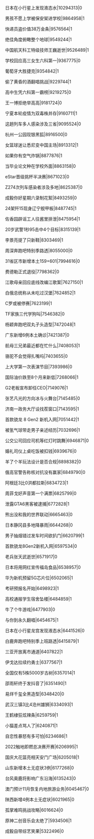 日本在小行星上发现液态水|10294313|0

男孩不愿上学被保安架进学校|9864958|1

快递员盗价值38万金条|9576564|1

绝佳角度俯瞰整个地球|9549244|1

中国航天科工特级技师王巍逝世|9526489|1

学校回应高三女生六科第一|9367775|0

葡萄牙大胜捷克|9354842|1

偷了黄昏的酒翻唱挑战|9229744|1

高中生凭六科第一霸榜|9219275|0

王一博拒绝举高高|9181724|0

宁夏本轮疫情为双毒株并存|9160711|1

这趟列车多人感染涉及三省|9095524|0

杭州一公园现银黑狐|8916500|0

女篮球迷让悉尼变中国主场|8913312|1

如果你有空气炸锅|8877876|1

当毕业论文种在学校外面|8863158|0

eStar晋级挑杯半决赛|8671023|0

Z274次列车感染者涉及多地|8625387|0

成毅你好星期六录制花絮|8493259|0

24架歼15现身辽宁舰甲板|8487745|1

佐香园辟谣工人往酱里排泄|8475954|1

20岁武警1秒95击中4个目标|8315139|1

李景亮提了只新鞋|8303469|1

周深奔跑吧特别季路透|8055000|0

31省区市新增本土159+601|7994616|0

费德勒正式退役|7798362|0

江歌母亲回应底线改编江歌案|7627150|1

白俄总统称从未吃过汉堡|7624852|1

C罗或被停赛|7623199|1

TF家族三代学狗叫|7546382|0

杨颖奔跑吧双丸子头造型|7472048|1

广东新增6例本土确诊|7421387|0

航母三兄弟最近都在忙什么|7408053|1

骆驼不会觉得扎嘴吗|7403655|0

上大学第一次表演节目|7393986|0

国际油价跌至8个月来新低|7268066|1

G2老板宣布卸任CEO|7149076|1

张艺凡光的方向冰与火舞台|7145485|0

济南一政务大厅设找茬窗口|7143595|1

首款骁龙 8 Gen2 新机入网|7051442|1

被氢气球带走男子亲述经历|7032696|1

公交公司回应司机等红灯时跳舞|6946871|0

婚礼司仪上桌吃饭被扣钱|6939676|0

羊了个羊玩法设计是否合规|6898382|0

俄高官警告称核对抗没有赢家|6849790|0

阿根廷3比0洪都拉斯|6834723|1

周菲戈好声音第一个满票|6825799|0

泄露GTA6黑客被逮捕|6772828|1

熊出没和我的世界联动|6665463|0

日本静冈县多地降暴雨|6644268|0

男子抽烟错过发车时间欲扒门|6620799|1

首款骁龙8Gen2新机入网|6597534|0

老兵张天武逝世|6571917|0

日本将用网红宣传福岛食品|6538957|0

华为新机预留5G芯片位|6502065|1

考研预报名开始|6498923|1

高校通报学生宿舍坠楼|6484859|1

牛了个牛游戏|6477903|0

与你到永久翻唱|6454675|1

日本在小行星龙宫发现液态水|6441526|0

白鹿奔跑吧特别季上班路透|6415879|1

三亚开放离市通道|6407822|1

伊戈达拉续约勇士|6377567|1

全国仅有5株5000岁古树|6357014|1

邵雨轩终于发抖音了|6351490|1

易烊千玺全黑造型|6348420|0

武汉三镇3比4沧州雄狮|6334093|1

王鹤棣狂炫辣条|6259759|1

小猫差点骂人了|6240871|1

自恋性暴怒有多可怕|6234686|1

2022触地即燃总决赛开赛|6206995|1

国庆大花篮亮相天安门广场|6205018|1

山东新增本土无症状3例|6177268|0

台风奥鹿将影响广东沿海|6135243|0

澳门预计11月恢复内地旅游业务|6045467|0

陕西新增4例本土无症状|6021965|0

孤掌难鸣挑战攻略|6016624|0

原神二创音乐会太绝了|5934506|1

成毅自带综艺笑果|5322496|0

